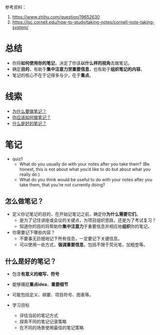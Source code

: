参考资料：
1. https://www.zhihu.com/question/19652630
2. https://lsc.cornell.edu/how-to-study/taking-notes/cornell-note-taking-system/

# 总结
- 你将**如何使用你的笔记**，决定了你该**以什么样的视角**去做笔记。
- 确定**目的**，有助于**集中注意力至重要信息**，也有助于**组织笔记的内容**。
- 笔记的核心不在于记得多与少，在于**重点**。

# 线索
- [为什么要做笔记？](#为什么做笔记？)
- [你应该如何做笔记？](#怎么做笔记？)
- [什么是好的笔记？](#什么是好的笔记？)

# 笔记
- quiz1
  - What do you usually do with your notes after you take them? (Be honest, this is not about what you’d like to do but about what you really do.)  
  - What do you think would be useful to do with your notes after you take them, that you’re not currently doing?

## 怎么做笔记？
- 定义你记笔记的目的，在开始记笔记之前，确定你**为什么需要它们**。
  - 是为了记住讲座或会议的关键点，为项目组织思路，还是为了考试复习？
  - 知道你的目的将帮助你**集中注意力**于重要信息并相应地**组织**你的笔记。
- 你需要记下哪些内容？
  - 不要事无巨细地记下所有信息，一定要记下关键信息。
  - 可以使用一些方式，**强调重要信息**，包括不限于荧光笔，加粗登等。

## 什么是好的笔记？
- 包含**有意义的缩写、符号**
- 能够捕捉**重点idea**，**重要细节**
- 可能包括定义、纲要、项目符号、图表等。

- 学习目标
  - 评估当前的笔记方式
  - 探索不同的笔记记录策略
  - 在不同的场景使用最佳的笔记策略